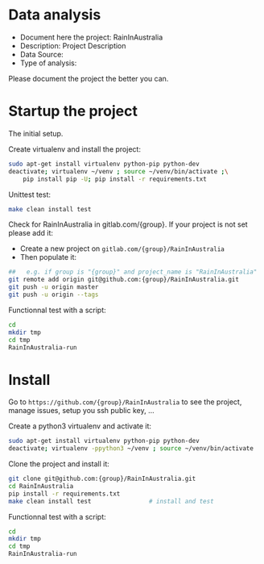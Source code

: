 # Data analysis
- Document here the project: RainInAustralia
- Description: Project Description
- Data Source:
- Type of analysis:

Please document the project the better you can.

# Startup the project

The initial setup.

Create virtualenv and install the project:
```bash
sudo apt-get install virtualenv python-pip python-dev
deactivate; virtualenv ~/venv ; source ~/venv/bin/activate ;\
    pip install pip -U; pip install -r requirements.txt
```

Unittest test:
```bash
make clean install test
```

Check for RainInAustralia in gitlab.com/{group}.
If your project is not set please add it:

- Create a new project on `gitlab.com/{group}/RainInAustralia`
- Then populate it:

```bash
##   e.g. if group is "{group}" and project_name is "RainInAustralia"
git remote add origin git@github.com:{group}/RainInAustralia.git
git push -u origin master
git push -u origin --tags
```

Functionnal test with a script:

```bash
cd
mkdir tmp
cd tmp
RainInAustralia-run
```

# Install

Go to `https://github.com/{group}/RainInAustralia` to see the project, manage issues,
setup you ssh public key, ...

Create a python3 virtualenv and activate it:

```bash
sudo apt-get install virtualenv python-pip python-dev
deactivate; virtualenv -ppython3 ~/venv ; source ~/venv/bin/activate
```

Clone the project and install it:

```bash
git clone git@github.com:{group}/RainInAustralia.git
cd RainInAustralia
pip install -r requirements.txt
make clean install test                # install and test
```
Functionnal test with a script:

```bash
cd
mkdir tmp
cd tmp
RainInAustralia-run
```
